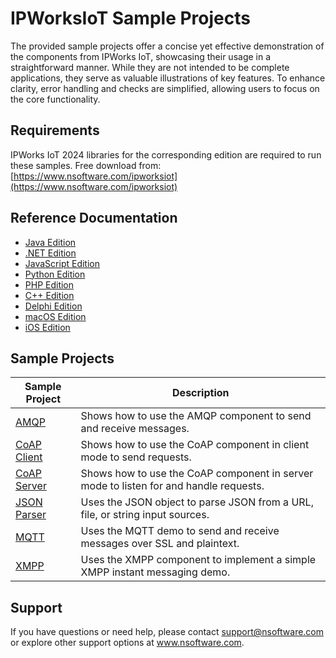 # IPWorksIoT Sample Projects
The provided sample projects offer a concise yet effective demonstration of the components from IPWorks IoT, showcasing their usage in a straightforward manner. While they are not intended to be complete applications, they serve as valuable illustrations of key features. To enhance clarity, error handling and checks are simplified, allowing users to focus on the core functionality.

## Requirements
IPWorks IoT 2024 libraries for the corresponding edition are required to run these samples.  Free download from: [https://www.nsoftware.com/ipworksiot](https://www.nsoftware.com/ipworksiot)

## Reference Documentation
* [Java Edition](https://cdn.nsoftware.com/help/IOJ/java/)
* [.NET Edition](https://cdn.nsoftware.com/help/IOJ/cs/)
* [JavaScript Edition](https://cdn.nsoftware.com/help/IOJ/js/)
* [Python Edition](https://cdn.nsoftware.com/help/IOJ/py/)
* [PHP Edition](https://cdn.nsoftware.com/help/IOJ/php/)
* [C++ Edition](https://cdn.nsoftware.com/help/IOJ/cpp/)
* [Delphi Edition](https://cdn.nsoftware.com/help/IOJ/dlp/)
* [macOS Edition](https://cdn.nsoftware.com/help/IOJ/mac/)
* [iOS Edition](https://cdn.nsoftware.com/help/IOJ/mac/)

## Sample Projects
| Sample Project | Description |
| --- | --- |
| [AMQP](./IPWorks%20IoT%20Samples/AMQP) | Shows how to use the AMQP component to send and receive messages. |
| [CoAP Client](./IPWorks%20IoT%20Samples/CoAP%20Client) | Shows how to use the CoAP component in client mode to send requests. |
| [CoAP Server](./IPWorks%20IoT%20Samples/CoAP%20Server) | Shows how to use the CoAP component in server mode to listen for and handle requests. |
| [JSON Parser](./IPWorks%20IoT%20Samples/JSON%20Parser) | Uses the JSON object to parse JSON from a URL, file, or string input sources. |
| [MQTT](./IPWorks%20IoT%20Samples/MQTT) | Uses the MQTT demo to send and receive messages over SSL and plaintext. |
| [XMPP](./IPWorks%20IoT%20Samples/XMPP) | Uses the XMPP component to implement a simple XMPP instant messaging demo. |

## Support
If you have questions or need help, please contact support@nsoftware.com or explore other support options 
at www.nsoftware.com.
